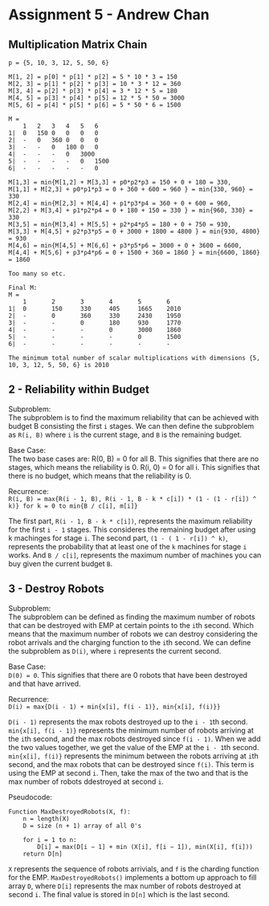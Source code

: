 # Assignment 5 - Andrew Chan
## Multiplication Matrix Chain

```
p = {5, 10, 3, 12, 5, 50, 6}

M[1, 2] = p[0] * p[1] * p[2] = 5 * 10 * 3 = 150
M[2, 3] = p[1] * p[2] * p[3] = 10 * 3 * 12 = 360
M[3, 4] = p[2] * p[3] * p[4] = 3 * 12 * 5 = 180
M[4, 5] = p[3] * p[4] * p[5] = 12 * 5 * 50 = 3000
M[5, 6] = p[4] * p[5] * p[6] = 5 * 50 * 6 = 1500

M = 
    1   2   3   4   5   6
1|  0   150 0   0   0   0
2|  -   0   360 0   0   0
3|  -   -   0   180 0   0
4|  -   -   -   0   3000 
5|  -   -   -   -   0   1500
6|  -   -   -   -   -   0

M[1,3] = min{M[1,2] + M[3,3] + p0*p2*p3 = 150 + 0 + 180 = 330, 
M[1,1] + M[2,3] + p0*p1*p3 = 0 + 360 + 600 = 960 } = min{330, 960} = 330
M[2,4] = min{M[2,3] + M[4,4] + p1*p3*p4 = 360 + 0 + 600 = 960, 
M[2,2] + M[3,4] + p1*p2*p4 = 0 + 180 + 150 = 330 } = min{960, 330} = 330
M[3,5] = min{M[3,4] + M[5,5] + p2*p4*p5 = 180 + 0 + 750 = 930, 
M[3,3] + M[4,5] + p2*p3*p5 = 0 + 3000 + 1800 = 4800 } = min{930, 4800} = 930 
M[4,6] = min{M[4,5] + M[6,6] + p3*p5*p6 = 3000 + 0 + 3600 = 6600, 
M[4,4] + M[5,6] + p3*p4*p6 = 0 + 1500 + 360 = 1860 } = min{6600, 1860} = 1860

Too many so etc.

Final M:
M = 
    1       2       3       4       5       6
1|  0       150     330     405     1665    2010
2|  -       0       360     330     2430    1950
3|  -       -       0       180     930     1770
4|  -       -       -       0       3000    1860
5|  -       -       -       -       0       1500
6|  -       -       -       -       -       -

The minimum total number of scalar multiplications with dimensions {5, 10, 3, 12, 5, 50, 6} is 2010
```

## 2 - Reliability within Budget
Subproblem:  
The subproblem is to find the maximum reliability that can be achieved with budget B consisting the first `i` stages. We can then define the subproblem as `R(i, B)` where `i` is the current stage, and `B` is the remaining budget.

Base Case:  
The two base cases are:
R(0, B) = 0 for all B. This signifies that there are no stages, which means the reliability is 0.
R(i, 0) = 0 for all i. This signifies that there is no budget, which means that the reliability is 0.

Recurrence:  
`R(i, B) = max{R(i - 1, B), R(i - 1, B - k * c[i]) * (1 - (1 - r[i]) ^ k)} for k = 0 to min{B / c[i], m[i]}`

The first part, `R(i - 1, B - k * c[i])`, represents the maximum reliability for the first `i - 1` stages. This consideres the remaining budget after using k machinges for stage `i`. The second part, `(1 - ( 1 - r[i]) ^ k)`, represents the probability that at least one of the `k` machines for stage `i` works. And `B / c[i]`, represents the maximum number of machines you can buy given the current budget `B`.

## 3 - Destroy Robots
Subproblem:  
The subproblem can be defined as finding the maximum number of robots that can be destroyed with EMP at certain points to the `i`th second. Which means that the maximum number of robots we can destroy considering the robot arrivals and the charging function to the `i`th second. We can define the subproblem as `D(i)`, where `i` represents the current second.

Base Case:  
`D(0) = 0`. This signifies that there are 0 robots that have been destroyed and that have arrived.

Recurrence:  
`D(i) = max{D(i - 1) + min{x[i], f(i - 1)}, min{x[i], f(i)}}`

`D(i - 1)` represents the max robots destroyed up to the `i - 1`th second. `min{x[i], f(i - 1)}` represents the minimum number of robots arriving at the `i`th second, and the max robots destroyed since `f(i - 1)`. When we add the two values together, we get the value of the EMP at the `i - 1`th second. `min{x[i], f(i)}` represents the minimum between the robots arriving at `i`th second, and the max robots that can be destroyed since `f(i)`. This term is using the EMP at second `i`. Then, take the max of the two and that is the max number of robots ddestroyed at second `i`.

Pseudocode:  
```
Function MaxDestroyedRobots(X, f):
    n = length(X)
    D = size (n + 1) array of all 0's

    for i = 1 to n:
        D[i] = max(D[i − 1] + min (X[i], f[i − 1]), min(X[i], f[i]))
    return D[n]
```

`X` represents the sequence of robots arrivials, and `f` is the charding function for the EMP. `MaxDestroyedRobots()` implements a bottom up approach to fill array `D`, where `D[i]` represents the max number of robots destroyed at second `i`. The final value is stored in `D[n]` which is the last second.